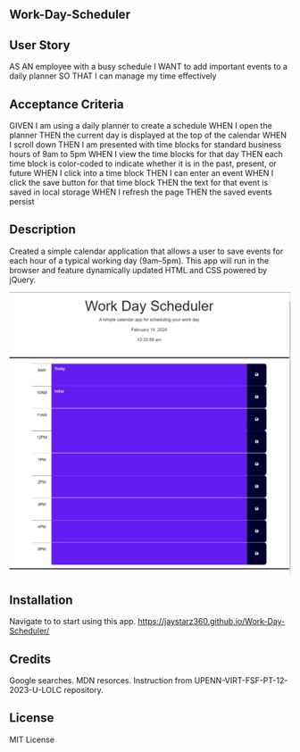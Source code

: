 ## Work-Day-Scheduler

## User Story
AS AN employee with a busy schedule
I WANT to add important events to a daily planner
SO THAT I can manage my time effectively

## Acceptance Criteria
GIVEN I am using a daily planner to create a schedule
WHEN I open the planner
THEN the current day is displayed at the top of the calendar
WHEN I scroll down
THEN I am presented with time blocks for standard business hours of 9am to 5pm
WHEN I view the time blocks for that day
THEN each time block is color-coded to indicate whether it is in the past, present, or future
WHEN I click into a time block
THEN I can enter an event
WHEN I click the save button for that time block
THEN the text for that event is saved in local storage
WHEN I refresh the page
THEN the saved events persist

## Description
Created a simple calendar application that allows a user to save events for each hour of a typical working day (9am–5pm). This app will run in the browser and feature dynamically updated HTML and CSS powered by jQuery.

![](assets/image/Screenshot.PNG)


## Installation
Navigate to to start using this app. 
https://jaystarz360.github.io/Work-Day-Scheduler/

## Credits
Google searches. 
MDN resorces.
Instruction from UPENN-VIRT-FSF-PT-12-2023-U-LOLC repository.

## License
MIT License
